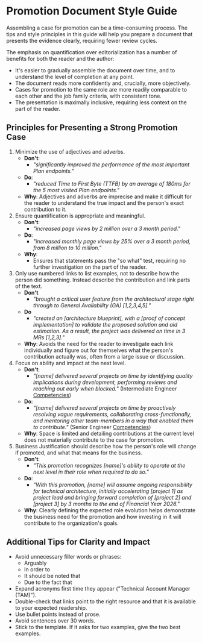 # Promotion Document Style Guide

Assembling a case for promotion can be a time-consuming process. The tips and style principles in this guide will help you prepare a document that presents the evidence clearly, requiring fewer review cycles.

The emphasis on quantification over editorialization has a number of benefits for both the reader and the author:

- It's easier to gradually assemble the document over time, and to understand the level of completion at any point.
- The document reads more confidently and, crucially, more objectively.
- Cases for promotion to the same role are more readily comparable to each other and the job family criteria, with consistent tone.
- The presentation is maximally inclusive, requiring less context on the part of the reader.

## Principles for Presenting a Strong Promotion Case

1. Minimize the use of adjectives and adverbs.
   - **Don't**:
     - _"significantly improved the performance of the most important Plan endpoints."_
   - **Do**:
     - _"reduced Time to First Byte (TTFB) by an average of 180ms for the 5 most visited Plan endpoints."_
   - **Why**: Adjectives and adverbs are imprecise and make it difficult for the reader to understand the true impact and the person's exact contribution to it.
1. Ensure quantification is appropriate and meaningful.
   - **Don't**:
     - _"increased page views by 2 million over a 3 month period."_
   - **Do**:
     - _"increased monthly page views by 25% over a 3 month period, from 8 million to 10 million."_
   - **Why**:
     - Ensures that statements pass the "so what" test, requiring no further investigation on the part of the reader.
1. Only use numbered links to list examples, not to describe how the person did something. Instead describe the contribution and link parts of the text.
   - **Don't**
     - _"brought a critical user feature from the architectural stage right through to General Availability (GA) [1,2,3,4,5]."_
   - **Do**
     - _"created an [architecture blueprint], with a [proof of concept implementation] to validate the proposed solution and aid estimation. As a result, the project was delivered on time in 3 MRs [1,2,3]."_
   - **Why**: Avoids the need for the reader to investigate each link individually and figure out for themselves what the person's contribution actually was, often from a large issue or discussion.
1. Focus on ability and impact at the next level.
   - **Don't**:
      - _"[name] delivered several projects on time by identifying quality implications during development, performing reviews and reaching out early when blocked."_ (Intermediate Engineer [Competencies](/handbook/engineering/careers/matrix/intermediate/))
   - **Do**:
      - _"[name] delivered several projects on time by proactively resolving vague requirements, collaborating cross-functionally, and mentoring other team-members in a way that enabled them to contribute."_ (Senior Engineer [Competencies](/handbook/engineering/careers/matrix/senior/))
   - **Why**: Space is limited and detailing contributions at the current level does not materially contribute to the case for promotion.
1. Business Justification should describe how the person's role will change if promoted, and what that means for the business.
   - **Don't**:
     - _"This promotion recognizes [name]'s ability to operate at the next level in their role when required to do so."_
   - **Do**:
     - _"With this promotion, [name] will assume ongoing responsibility for technical architecture, initially accelerating [project 1] as project lead and bringing forward completion of [project 2] and [project 3] by 3 months to the end of Financial Year 2026."_
   - **Why**: Clearly defining the expected role evolution helps demonstrate the business need for the promotion and how investing in it will contribute to the organization's goals.

## Additional Tips for Clarity and Impact

- Avoid unnecessary filler words or phrases:
  - Arguably
  - In order to
  - It should be noted that
  - Due to the fact that
- Expand acronyms first time they appear ("Technical Account Manager (TAM)").
- Double-check that links point to the right resource and that it is available to your expected readership.
- Use bullet points instead of prose.
- Avoid sentences over 30 words.
- Stick to the template. If it asks for two examples, give the two best examples.
